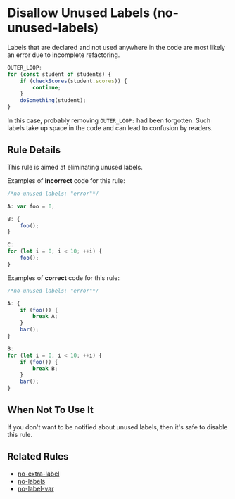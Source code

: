 # Disallow Unused Labels (no-unused-labels)

Labels that are declared and not used anywhere in the code are most likely an error due to incomplete refactoring.

```js
OUTER_LOOP:
for (const student of students) {
    if (checkScores(student.scores)) {
        continue;
    }
    doSomething(student);
}
```

In this case, probably removing `OUTER_LOOP:` had been forgotten.
Such labels take up space in the code and can lead to confusion by readers.

## Rule Details

This rule is aimed at eliminating unused labels.

Examples of **incorrect** code for this rule:

```js
/*no-unused-labels: "error"*/

A: var foo = 0;

B: {
    foo();
}

C:
for (let i = 0; i < 10; ++i) {
    foo();
}
```

Examples of **correct** code for this rule:

```js
/*no-unused-labels: "error"*/

A: {
    if (foo()) {
        break A;
    }
    bar();
}

B:
for (let i = 0; i < 10; ++i) {
    if (foo()) {
        break B;
    }
    bar();
}
```

## When Not To Use It

If you don't want to be notified about unused labels, then it's safe to disable this rule.

## Related Rules

* [no-extra-label](./no-extra-label.md)
* [no-labels](./no-labels.md)
* [no-label-var](./no-label-var.md)
